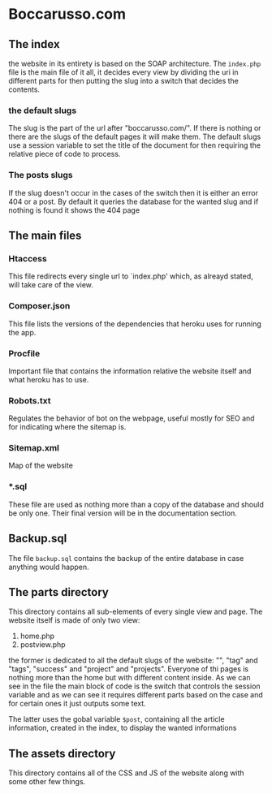 # Boccarusso.com
## The index
the website in its entirety is based on the SOAP architecture.
The `index.php` file is the main file of it all, it decides every view by dividing the uri in different parts for then putting the slug into a switch that decides the contents.

### the default slugs
The slug is the part of the url after "boccarusso.com/".
If there is nothing or there are the slugs of the default pages it will make them.
The default slugs use a session variable to set the title of the document for then requiring the relative piece of code to process.

### The posts slugs
If the slug doesn't occur in the cases of the switch then it is either an error 404 or a post.
By default it queries the database for the wanted slug and if nothing is found it shows the 404 page

## The main files
### Htaccess
This file redirects every single url to `index.php' which, as alreayd stated, will take care of the view.

### Composer.json
This file lists the versions of the dependencies that heroku uses for running the app.

### Procfile
Important file that contains the information relative the website itself and what heroku has to use.

### Robots.txt
Regulates the behavior of bot on the webpage, useful mostly for SEO and for indicating where the sitemap is.

### Sitemap.xml
Map of the website

### *.sql
These file are used as nothing more than a copy of the database and should be only one.
Their final version will be in the documentation section.

## Backup.sql
The file `backup.sql` contains the backup of the entire database in case anything would happen.

## The parts directory
This directory contains all sub-elements of every single view and page.
The website itself is made of only two view:
1. home.php
2. postview.php

the former is dedicated to all the default slugs of the website: "", "tag" and "tags", "success" and "project" and "projects".
Everyone of thi pages is nothing more than the home but with different content inside.
As we can see in the file the main block of code is the switch that controls the session variable and as we can see it requires different parts based on the case and for certain ones it just outputs some text.

The latter uses the gobal variable `$post`, containing all the article information, created in the index, to display the wanted informations

## The assets directory
This directory contains all of the CSS and JS of the website along with some other few things.

